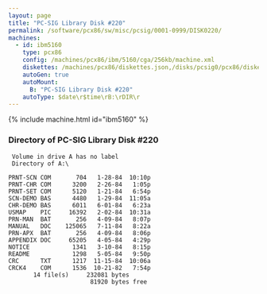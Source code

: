 ```yaml
---
layout: page
title: "PC-SIG Library Disk #220"
permalink: /software/pcx86/sw/misc/pcsig/0001-0999/DISK0220/
machines:
  - id: ibm5160
    type: pcx86
    config: /machines/pcx86/ibm/5160/cga/256kb/machine.xml
    diskettes: /machines/pcx86/diskettes.json,/disks/pcsig0/pcx86/diskettes.json
    autoGen: true
    autoMount:
      B: "PC-SIG Library Disk #220"
    autoType: $date\r$time\rB:\rDIR\r
---
```


{% include machine.html id="ibm5160" %}

### Directory of PC-SIG Library Disk #220

     Volume in drive A has no label
     Directory of A:\

    PRNT-SCN COM       704   1-28-84  10:10p
    PRNT-CHR COM      3200   2-26-84   1:05p
    PRNT-SET COM      5120   1-21-84   6:54p
    SCN-DEMO BAS      4480   1-29-84  11:05a
    CHR-DEMO BAS      6011   6-01-84   6:23a
    USMAP    PIC     16392   2-02-84  10:31a
    PRN-MAN  BAT       256   4-09-84   8:07p
    MANUAL   DOC    125065   7-11-84   8:22a
    PRN-APX  BAT       256   4-09-84   8:06p
    APPENDIX DOC     65205   4-05-84   4:29p
    NOTICE            1341   3-10-84   8:15p
    README            1298   5-05-84   9:50p
    CRC      TXT      1217  11-15-84  10:06a
    CRCK4    COM      1536  10-21-82   7:54p
           14 file(s)     232081 bytes
                           81920 bytes free
